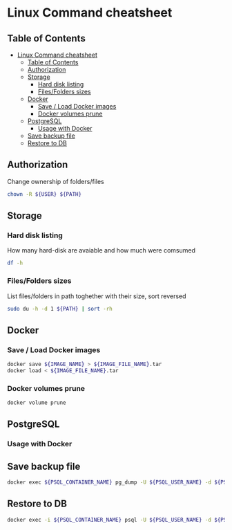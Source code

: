 # Linux Command cheatsheet

## Table of Contents
- [Linux Command cheatsheet](#linux-command-cheatsheet)
  - [Table of Contents](#table-of-contents)
  - [Authorization](#authorization)
  - [Storage](#storage)
    - [Hard disk listing](#hard-disk-listing)
    - [Files/Folders sizes](#filesfolders-sizes)
  - [Docker](#docker)
    - [Save / Load Docker images](#save--load-docker-images)
    - [Docker volumes prune](#docker-volumes-prune)
  - [PostgreSQL](#postgresql)
    - [Usage with Docker](#usage-with-docker)
  - [Save backup file](#save-backup-file)
  - [Restore to DB](#restore-to-db)


## Authorization

Change ownership of folders/files
```bash
chown -R ${USER} ${PATH}
```

## Storage

### Hard disk listing
How many hard-disk are avaiable and how much were comsumed
```bash
df -h
```

### Files/Folders sizes
List files/folders in path toghether with their size, sort reversed
```bash
sudo du -h -d 1 ${PATH} | sort -rh
```

## Docker

### Save / Load Docker images
```bash
docker save ${IMAGE_NAME} > ${IMAGE_FILE_NAME}.tar
docker load < ${IMAGE_FILE_NAME}.tar
```

### Docker volumes prune
```bash
docker volume prune
```

## PostgreSQL

### Usage with Docker

## Save backup file
```bash
docker exec ${PSQL_CONTAINER_NAME} pg_dump -U ${PSQL_USER_NAME} -d ${PSQL_DB_NAME} > ${BACKUP_NAME}.sql
```

## Restore to DB
```bash
docker exec -i ${PSQL_CONTAINER_NAME} psql -U ${PSQL_USER_NAME} -d ${PSQL_DB_NAME} < ${BACKUP_NAME}.sql
```

